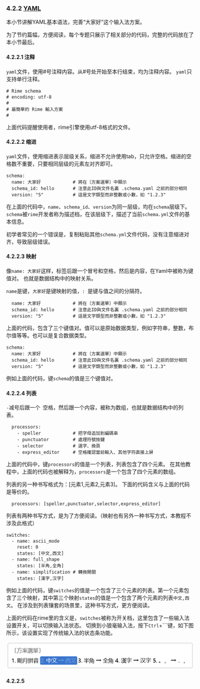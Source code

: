 ### 4.2.2 [YAML](https://github.com/ChineseInputMethod/weasel/blob/master/doc/4.2%20customization/4.2.2%20YAML/schema.md)

本小节讲解YAML基本语法，完善“大家好”这个输入法方案。

为了节约篇幅，方便阅读，每个专题只展示了相关部分的代码，完整的代码放在了本小节最后。

#### 4.2.2.1 注释

`yaml`文件，使用#号注释内容。从#号处开始至本行结束，均为注释内容。
`yaml`只支持单行注释。

```
# Rime schema
# encoding: utf-8
#
# 最簡單的 Rime 輸入方案
#
```

上面代码提醒使用者，rime引擎使用utf-8格式的文件。

#### 4.2.2.2 缩进

`yaml`文件，使用缩进表示层级关系，缩进不允许使用tab，只允许空格。缩进的空格数不重要，只要相同层级的元素左对齐即可。

```
schema:
  name: 大家好            # 將在〔方案選單〕中顯示
  schema_id: hello       # 注意此ID與文件名裏 .schema.yaml 之前的部分相同
  version: "5"           # 這是文字類型而非整數或小數，如 "1.2.3"
```

在上面的代码中，`name`、`schema_id`、`version`为同一层级，均在`schema`层级下。
`schema`被`rime`开发者称为描述档，在该层级下，描述了当前`schema.yml`文件的基本信息。

初学者常见的一个错误是，复制粘贴其他`schema.yml`文件代码，没有注意缩进对齐，导致层级错误。

#### 4.2.2.3 映射

像`name: 大家好`这样，标签后跟一个冒号和空格，然后是内容，在Yaml中被称为键值对。
也就是数据结构中的映射关系。

`name`是键，`大家好`是键映射的值，`: `是键与值之间的分隔符。

```
  name: 大家好            # 將在〔方案選單〕中顯示
  schema_id: hello       # 注意此ID與文件名裏 .schema.yaml 之前的部分相同
  version: "5"           # 這是文字類型而非整數或小數，如 "1.2.3"
```

上面的代码，包含了三个键值对。值可以是原始数据类型，例如字符串，整数，布尔值等等。也可以是复合数据类型。

```
schema:
  name: 大家好            # 將在〔方案選單〕中顯示
  schema_id: hello       # 注意此ID與文件名裏 .schema.yaml 之前的部分相同
  version: "5"           # 這是文字類型而非整數或小數，如 "1.2.3"
```

例如上面的代码，键`schema`的值是三个键值对。

#### 4.2.2.4 列表

`-`减号后跟一个` `空格，然后跟一个内容，被称为数组，也就是数据结构中的列表。

```
  processors:
    - speller            # 把字母追加到編碼串
    - punctuator         # 處理符號按鍵
    - selector           # 選字、換頁
    - express_editor     # 空格確認當前輸入、其他字符直接上屏
```

上面的代码中，键`processors`的值是一个列表，列表包含了四个元素。
在其他教程中，上面的代码也被解释为，`processors`是一个包含了四个元素的数组。

列表的另一种书写格式为：[元素1,元素2,元素3]。
下面的代码含义与上面的代码是等价的。

```
  processors: [speller,punctuator,selector,express_editor]
```

列表有两种书写方式，是为了方便阅读。（映射也有另外一种书写方式，本教程不涉及此格式）

```
switches:
  - name: ascii_mode
    reset: 0
    states: [中文,西文]
  - name: full_shape
    states: [半角,全角]
  - name: simplification # 轉換開關
    states: [漢字,汉字]
```

例如上面的代码，键`switches`的值是一个包含了三个元素的列表。第一个元素包含了三个映射，其中第三个映射`states`的值是一个包含了两个元素的列表`中文,西文`。
在涉及到列表镶套的场景里，这种书写方式，更方便阅读。

上面的代码在rime里的含义是，`switches`被称为开关档，这里包含了一些输入法设置开关，可以切换输入法状态。
切换到小狼毫输入法，按下`Ctrl`+```键，如下图所示，该设置实现了传统输入法的状态条功能。

![switch](switch.png)

#### 4.2.2.5